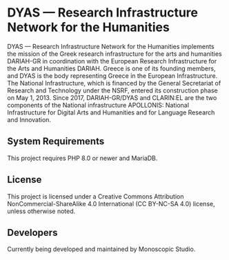 # DYAS — Research Infrastructure Network for the Humanities

DYAS — Research Infrastructure Network for the Humanities implements the mission of the Greek research infrastructure for the arts and humanities DARIAH-GR in coordination with the European Research Infrastructure for the Arts and Humanities DARIAH. Greece is one of its founding members, and DYAS is the body representing Greece in the European Infrastructure. The National Infrastructure, which is financed by the General Secretariat of Research and Technology under the NSRF, entered its construction phase on May 1, 2013. Since 2017, DARIAH-GR/DYAS and CLARIN:EL are the two components of the National infrastructure APOLLONIS: National Infrastructure for Digital Arts and Humanities and for Language Research and Innovation.

## System Requirements

This project requires PHP 8.0 or newer and MariaDB.

## License

This project is licensed under a Creative Commons Attribution NonCommercial-ShareAlike 4.0 International (CC BY-NC-SA 4.0) license, unless otherwise noted.

## Developers

Currently being developed and maintained by Monoscopic Studio.